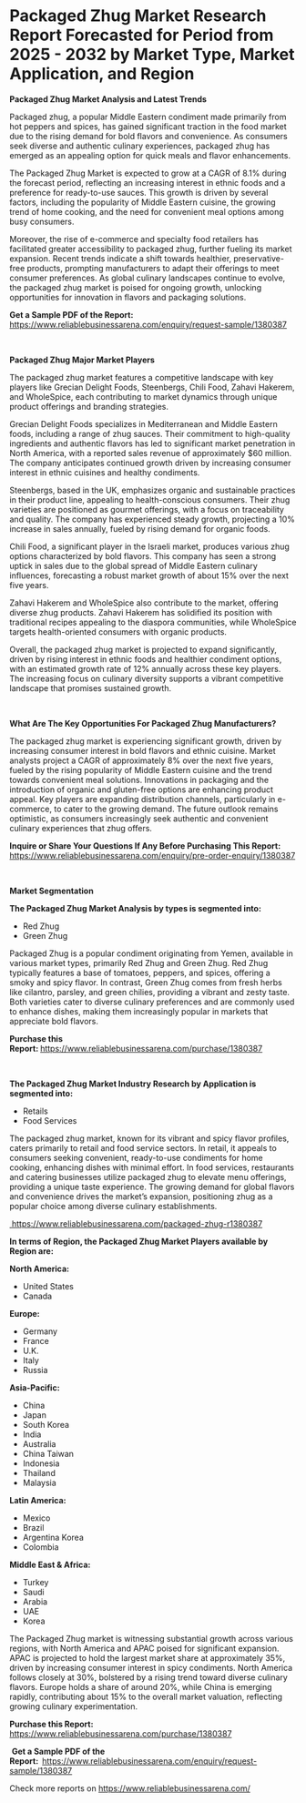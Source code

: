 <p><h1>Packaged Zhug Market Research Report Forecasted for Period from 2025 -  2032 by Market Type, Market Application, and Region</h1></p><p><strong>Packaged Zhug Market Analysis and Latest Trends</strong></p>
<p><p>Packaged zhug, a popular Middle Eastern condiment made primarily from hot peppers and spices, has gained significant traction in the food market due to the rising demand for bold flavors and convenience. As consumers seek diverse and authentic culinary experiences, packaged zhug has emerged as an appealing option for quick meals and flavor enhancements. </p><p>The Packaged Zhug Market is expected to grow at a CAGR of 8.1% during the forecast period, reflecting an increasing interest in ethnic foods and a preference for ready-to-use sauces. This growth is driven by several factors, including the popularity of Middle Eastern cuisine, the growing trend of home cooking, and the need for convenient meal options among busy consumers.</p><p>Moreover, the rise of e-commerce and specialty food retailers has facilitated greater accessibility to packaged zhug, further fueling its market expansion. Recent trends indicate a shift towards healthier, preservative-free products, prompting manufacturers to adapt their offerings to meet consumer preferences. As global culinary landscapes continue to evolve, the packaged zhug market is poised for ongoing growth, unlocking opportunities for innovation in flavors and packaging solutions.</p></p>
<p><strong>Get a Sample PDF of the Report:&nbsp;</strong> <a href="https://www.reliablebusinessarena.com/enquiry/request-sample/1380387?utm_campaign=3569&utm_medium=2&utm_source=Github&utm_content=ia&utm_term=07042025&utm_id=packaged-zhug">https://www.reliablebusinessarena.com/enquiry/request-sample/1380387</a></p>
<p>&nbsp;</p>
<p><strong>Packaged Zhug Major Market Players</strong></p>
<p><p>The packaged zhug market features a competitive landscape with key players like Grecian Delight Foods, Steenbergs, Chili Food, Zahavi Hakerem, and WholeSpice, each contributing to market dynamics through unique product offerings and branding strategies.</p><p>Grecian Delight Foods specializes in Mediterranean and Middle Eastern foods, including a range of zhug sauces. Their commitment to high-quality ingredients and authentic flavors has led to significant market penetration in North America, with a reported sales revenue of approximately $60 million. The company anticipates continued growth driven by increasing consumer interest in ethnic cuisines and healthy condiments.</p><p>Steenbergs, based in the UK, emphasizes organic and sustainable practices in their product line, appealing to health-conscious consumers. Their zhug varieties are positioned as gourmet offerings, with a focus on traceability and quality. The company has experienced steady growth, projecting a 10% increase in sales annually, fueled by rising demand for organic foods.</p><p>Chili Food, a significant player in the Israeli market, produces various zhug options characterized by bold flavors. This company has seen a strong uptick in sales due to the global spread of Middle Eastern culinary influences, forecasting a robust market growth of about 15% over the next five years.</p><p>Zahavi Hakerem and WholeSpice also contribute to the market, offering diverse zhug products. Zahavi Hakerem has solidified its position with traditional recipes appealing to the diaspora communities, while WholeSpice targets health-oriented consumers with organic products.</p><p>Overall, the packaged zhug market is projected to expand significantly, driven by rising interest in ethnic foods and healthier condiment options, with an estimated growth rate of 12% annually across these key players. The increasing focus on culinary diversity supports a vibrant competitive landscape that promises sustained growth.</p></p>
<p>&nbsp;</p>
<p><strong>What Are The Key Opportunities For Packaged Zhug Manufacturers?</strong></p>
<p><p>The packaged zhug market is experiencing significant growth, driven by increasing consumer interest in bold flavors and ethnic cuisine. Market analysts project a CAGR of approximately 8% over the next five years, fueled by the rising popularity of Middle Eastern cuisine and the trend towards convenient meal solutions. Innovations in packaging and the introduction of organic and gluten-free options are enhancing product appeal. Key players are expanding distribution channels, particularly in e-commerce, to cater to the growing demand. The future outlook remains optimistic, as consumers increasingly seek authentic and convenient culinary experiences that zhug offers.</p></p>
<p><strong>Inquire or Share Your Questions If Any Before Purchasing This Report:</strong> <a href="https://www.reliablebusinessarena.com/enquiry/pre-order-enquiry/1380387?utm_campaign=3569&utm_medium=2&utm_source=Github&utm_content=ia&utm_term=07042025&utm_id=packaged-zhug">https://www.reliablebusinessarena.com/enquiry/pre-order-enquiry/1380387</a></p>
<p>&nbsp;</p>
<p><strong>Market Segmentation</strong></p>
<p><strong>The Packaged Zhug Market Analysis by types is segmented into:</strong></p>
<p><ul><li>Red Zhug</li><li>Green Zhug</li></ul></p>
<p><p>Packaged Zhug is a popular condiment originating from Yemen, available in various market types, primarily Red Zhug and Green Zhug. Red Zhug typically features a base of tomatoes, peppers, and spices, offering a smoky and spicy flavor. In contrast, Green Zhug comes from fresh herbs like cilantro, parsley, and green chilies, providing a vibrant and zesty taste. Both varieties cater to diverse culinary preferences and are commonly used to enhance dishes, making them increasingly popular in markets that appreciate bold flavors.</p></p>
<p><strong>Purchase this Report:&nbsp;</strong><a href="https://www.reliablebusinessarena.com/purchase/1380387?utm_campaign=3569&utm_medium=2&utm_source=Github&utm_content=ia&utm_term=07042025&utm_id=packaged-zhug">https://www.reliablebusinessarena.com/purchase/1380387</a></p>
<p>&nbsp;</p>
<p><strong>The Packaged Zhug Market Industry Research by Application is segmented into:</strong></p>
<p><ul><li>Retails</li><li>Food Services</li></ul></p>
<p><p>The packaged zhug market, known for its vibrant and spicy flavor profiles, caters primarily to retail and food service sectors. In retail, it appeals to consumers seeking convenient, ready-to-use condiments for home cooking, enhancing dishes with minimal effort. In food services, restaurants and catering businesses utilize packaged zhug to elevate menu offerings, providing a unique taste experience. The growing demand for global flavors and convenience drives the market’s expansion, positioning zhug as a popular choice among diverse culinary establishments.</p></p>
<p><a href="https://www.reliablebusinessarena.com/packaged-zhug-r1380387?utm_campaign=3569&utm_medium=2&utm_source=Github&utm_content=ia&utm_term=07042025&utm_id=packaged-zhug">&nbsp;https://www.reliablebusinessarena.com/packaged-zhug-r1380387</a></p>
<p><strong>In terms of Region, the Packaged Zhug Market Players available by Region are:</strong></p>
<p>
    <p> <strong> North America: </strong>
        <ul>
            <li>United States</li>
            <li>Canada</li>
        </ul>
        </p> 
    <p> <strong> Europe: </strong>
        <ul>
            <li>Germany</li>
            <li>France</li>
            <li>U.K.</li>
            <li>Italy</li>
            <li>Russia</li>
        </ul>
        </p> 
    <p> <strong> Asia-Pacific: </strong>
        <ul>
            <li>China</li>
            <li>Japan</li>
            <li>South Korea</li>
            <li>India</li>
            <li>Australia</li>
            <li>China Taiwan</li>
            <li>Indonesia</li>
            <li>Thailand</li>
            <li>Malaysia</li>
        </ul>
        </p> 
    <p> <strong> Latin America: </strong>
        <ul>
            <li>Mexico</li>
            <li>Brazil</li>
            <li>Argentina Korea</li>
            <li>Colombia</li>
        </ul>
        </p> 
    <p> <strong> Middle East & Africa: </strong>
        <ul>
            <li>Turkey</li>
            <li>Saudi</li>
            <li>Arabia</li>
            <li>UAE</li>
            <li>Korea</li>
        </ul>
    </p>
    </p>
<p><p>The Packaged Zhug market is witnessing substantial growth across various regions, with North America and APAC poised for significant expansion. APAC is projected to hold the largest market share at approximately 35%, driven by increasing consumer interest in spicy condiments. North America follows closely at 30%, bolstered by a rising trend toward diverse culinary flavors. Europe holds a share of around 20%, while China is emerging rapidly, contributing about 15% to the overall market valuation, reflecting growing culinary experimentation.</p></p>
<p><strong>Purchase this Report: </strong><a href="https://www.reliablebusinessarena.com/purchase/1380387?utm_campaign=3569&utm_medium=2&utm_source=Github&utm_content=ia&utm_term=07042025&utm_id=packaged-zhug">https://www.reliablebusinessarena.com/purchase/1380387</a></p>
<p>&nbsp;<strong>Get a Sample PDF of the Report:&nbsp;&nbsp;</strong><a href="https://www.reliablebusinessarena.com/enquiry/request-sample/1380387?utm_campaign=3569&utm_medium=2&utm_source=Github&utm_content=ia&utm_term=07042025&utm_id=packaged-zhug">https://www.reliablebusinessarena.com/enquiry/request-sample/1380387</a></p>
<p><strong></strong></p>
<p>Check more reports on <a href="https://www.reliablebusinessarena.com/?utm_campaign=3569&utm_medium=2&utm_source=Github&utm_content=ia&utm_term=07042025&utm_id=packaged-zhug">https://www.reliablebusinessarena.com/</a></p>